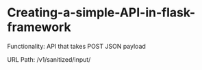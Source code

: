 # Creating-a-simple-API-in-flask-framework
Functionality: API that takes POST JSON payload

URL Path: /v1/sanitized/input/
